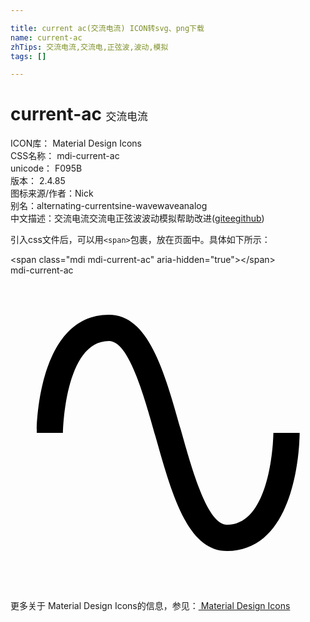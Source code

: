 ```yaml
---

title: current ac(交流电流) ICON转svg、png下载
name: current-ac
zhTips: 交流电流,交流电,正弦波,波动,模拟
tags: []

---
```


# current-ac  <small style="font-size: 60%;font-weight: 100">交流电流</small>


<div class="detail-page">
<p>
<span>
ICON库：
<span class="badge-secondary badge">Material Design Icons</span> 
</span>
<br/>
<span>
CSS名称：
<span class="badge-secondary badge">mdi-current-ac</span> 
</span>
<br/>
<span>
unicode：
<span class="badge-secondary badge">F095B</span> 
<copy-btn content='F095B' btn-title=""></copy-btn>
<copy-btn :content='String.fromCodePoint(parseInt("F095B", 16))' btn-title="复制U"></copy-btn>
</span>
<br/>
<span>
版本：
<span class="badge-secondary badge">2.4.85</span> 
</span>
<br/>
<span>图标来源/作者：<span class="badge-light badge">Nick</span></span> 
<br/>
<span>别名：<span class="badge-light badge">alternating-current</span><span class="badge-light badge">sine-wave</span><span class="badge-light badge">wave</span><span class="badge-light badge">analog</span></span><br/><span class="zh-detail">中文描述：<span class="badge-primary badge">交流电流</span><span class="badge-primary badge">交流电</span><span class="badge-primary badge">正弦波</span><span class="badge-primary badge">波动</span><span class="badge-primary badge">模拟</span><span class="help-link"><span>帮助改进</span>(<a href="https://gitee.com/liuwave/icon-helper/edit/master/json/material/current-ac.json" target="_blank" rel="noopener noreferrer">gitee</a><a href="https://github.com/liuwave/icon-helper/edit/master/json/material/current-ac.json" target="_blank" rel="noopener noreferrer">github</a></span>)</span><br/>
</p>
</div>
<div class="alert alert-dark">
  <i class="mdi mdi-current-ac mdi-48px"></i>
  <i class="mdi mdi-current-ac mdi-36px"></i>
  <i class="mdi mdi-current-ac mdi-24px"></i>
  <i class="mdi mdi-current-ac mdi-18px"></i>
</div>
<div>
  <p>引入css文件后，可以用<code>&lt;span&gt;</code>包裹，放在页面中。具体如下所示：    
  </p>
  <div class="alert alert-primary" style="font-size: 14px">
    &lt;span class="mdi mdi-current-ac" aria-hidden="true"&gt;&lt;/span&gt;
    <copy-btn content='<span class="mdi mdi-current-ac" aria-hidden="true"></span>'></copy-btn>
  </div>
  <div class="alert alert-secondary">
    <i class="mdi mdi-current-ac"
    style="font-size: 24px"
    aria-hidden="true"></i> mdi-current-ac
    <copy-btn content="mdi-current-ac" btn-title="复制图标名称"></copy-btn>
  </div>
</div>
<div id="svg" class="svg-wrap">
<svg xmlns="http://www.w3.org/2000/svg" viewBox="0 0 24 24"><path d="M16.5,21C13.5,21 12.31,16.76 11.05,12.28C10.14,9.04 9,5 7.5,5C4.11,5 4,11.93 4,12H2C2,11.63 2.06,3 7.5,3C10.5,3 11.71,7.25 12.97,11.74C13.83,14.8 15,19 16.5,19C19.94,19 20.03,12.07 20.03,12H22.03C22.03,12.37 21.97,21 16.5,21Z" /></svg>
</div>
<detail full-name='mdi-current-ac'></detail>
    
<div><p>更多关于 Material Design Icons的信息，参见：<a target="_blank" href="https://iconhelper.cn/material.html"> Material Design Icons</a>
</p></div>
